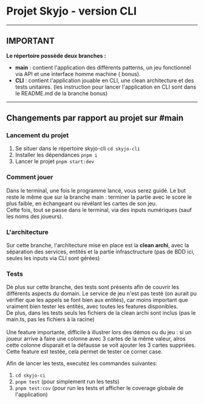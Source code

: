 # Projet Skyjo - version CLI

___

## IMPORTANT

**Le répertoire possède deux branches :**

- **main** : contient l'application des différents patterns, un jeu fonctionnel via API et une interface homme machine (
  bonus).
- **CLI** : contient l'application jouable en CLI, une clean architecture et des tests unitaires. (les instruction pour
  lancer l'application en CLI sont dans le README.md de la branche bonus)

___

## Changements par rapport au projet sur #main

### Lancement du projet

1. Se situer dans le répertoire skyjo-cli ```cd skyjo-cli```
2. Installer les dépendances ```pnpm i```
3. Lancer le projet ```pnpm start:dev```

### Comment jouer

Dans le terminal, une fois le programme lancé, vous serez guidé. Le but reste le même que sur la branche main : terminer
la partie avec le score le plus faible, en échangeant ou révélant les cartes de son jeu. 
<br> 
Cette fois, tout se passe dans le terminal, via des inputs numériques (sauf les noms des joueurs).

### L'architecture

Sur cette branche, l'architecture mise en place est la **clean archi**, avec la séparation des services, entités et la partie infrasctructure (pas de BDD ici, seules les inputs via CLI sont gérées)

### Tests

De plus sur cette branche, des tests sont présents afin de couvrir les différents aspects du domain. 
Le service de jeu n'est pas testé (on aurait pu vérifier que les appels se font bien aux entités), car moins important que vraiment bien tester les entités, avec toutes les features disponibles.
<br>
De plus, dans les tests seuls les fichiers de la clean archi sont inclus (pas le main.ts, pas les fichiers à la racine)
<br> 
<br> 
Une feature importante, difficile à illustrer lors des démos ou du jeu : si un joueur arrive à faire une colonne avec 3 cartes de la même valeur, alros cette colonne disparait et la défausse se voit ajouter les 3 cartes suppriées.
Cette feature est testée, cela permet de tester ce corner case.

Afin de lancer les tests, executez les commandes suivantes:
1. ```cd skyjo-ci```
2. ```pnpm test``` (pour simplement run les tests)
3. ```pnpm test:cov``` (pour run les tests et afficher le coverage globale de l'application)
